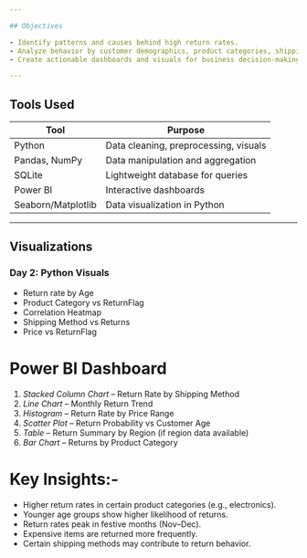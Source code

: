 ```yaml
---

## Objectives

- Identify patterns and causes behind high return rates.
- Analyze behavior by customer demographics, product categories, shipping types, and order timing.
- Create actionable dashboards and visuals for business decision-making.

---
```


## Tools Used

| Tool          | Purpose                         |
|---------------|----------------------------------|
| Python        | Data cleaning, preprocessing, visuals |
| Pandas, NumPy | Data manipulation and aggregation |
| SQLite        | Lightweight database for queries |
| Power BI      | Interactive dashboards           |
| Seaborn/Matplotlib | Data visualization in Python |

---

## Visualizations

### Day 2: Python Visuals
- Return rate by Age
- Product Category vs ReturnFlag
- Correlation Heatmap
- Shipping Method vs Returns
- Price vs ReturnFlag

# Power BI Dashboard
1. *Stacked Column Chart* – Return Rate by Shipping Method  
2. *Line Chart* – Monthly Return Trend  
3. *Histogram* – Return Rate by Price Range  
4. *Scatter Plot* – Return Probability vs Customer Age  
5. *Table* – Return Summary by Region (if region data available)  
6. *Bar Chart* – Returns by Product Category  

# Key Insights:-
- Higher return rates in certain product categories (e.g., electronics).
- Younger age groups show higher likelihood of returns.
- Return rates peak in festive months (Nov–Dec).
- Expensive items are returned more frequently.
- Certain shipping methods may contribute to return behavior.
